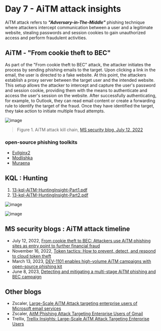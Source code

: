 # Day 7 - AiTM attack insights

AiTM attack refers to ***"Adversary-in-The-Middle"*** phishing technique where attackers intercept communication between a user and a legitimate website, stealing passwords and session cookies to gain unauthorized access and perform fraudulent activities.

## AiTM - "From cookie theft to BEC" 
As part of the "From cookie theft to BEC" attack, the attacker initiates the process by sending phishing emails to the target. Upon clicking a link in the email, the user is directed to a fake website. At this point, the attackers establish a proxy server between the target user and the intended website. This setup allows the attacker to intercept and capture the user's password and session cookie, providing them with the means to authenticate and access the user's session on the website. After successfully authenticating, for example, to Outlook, they can read email content or create a forwarding rule to identify the target of the fraud. Once they have identified the target, they take action to initiate multiple fraud attempts.

![image](https://github.com/LearningKijo/SecurityResearcher-Note/assets/120234772/10b9b7d8-f1bf-4c73-9259-7d1455c07a0d)

> Figure 1. AiTM attack kill chain, [MS security blog, July 12, 2022](https://www.microsoft.com/en-us/security/blog/2022/07/12/from-cookie-theft-to-bec-attackers-use-aitm-phishing-sites-as-entry-point-to-further-financial-fraud/)


### open-source phishing toolkits
- [Evilginx2](https://github.com/kgretzky/evilginx2)
- [Modlishka](https://github.com/drk1wi/Modlishka)
- [Muraena](https://github.com/muraenateam/muraena)

## KQL : Hunting

1. [13-kql-AiTM-HuntingInsight-Part1.pdf](https://github.com/LearningKijo/KQL/blob/main/KQL-Effective-Use/13-kql-AiTM-HuntingInsight-Part1.pdf)
2. [13-kql-AiTM-HuntingInsight-Part2.pdf](https://github.com/LearningKijo/KQL/blob/main/KQL-Effective-Use/13-kql-AiTM-HuntingInsight-Part2.pdf)

![image](https://github.com/LearningKijo/SecurityResearcher-Note/assets/120234772/cee2680e-f8be-41a0-b24f-18c0c96acfd3)

![image](https://github.com/LearningKijo/SecurityResearcher-Note/assets/120234772/d8ec1d31-58a4-49d3-8cc5-5b9543e7093a)


## MS security blogs : AiTM attack timeline

- July 12, 2022, [From cookie theft to BEC: Attackers use AiTM phishing sites as entry point to further financial fraud](https://www.microsoft.com/en-us/security/blog/2022/07/12/from-cookie-theft-to-bec-attackers-use-aitm-phishing-sites-as-entry-point-to-further-financial-fraud/)
- November 16, 2022, [Token tactics: How to prevent, detect, and respond to cloud token theft](https://www.microsoft.com/en-us/security/blog/2022/11/16/token-tactics-how-to-prevent-detect-and-respond-to-cloud-token-theft/)
- March 13, 2023, [DEV-1101 enables high-volume AiTM campaigns with open-source phishing kit](https://www.microsoft.com/en-us/security/blog/2023/03/13/dev-1101-enables-high-volume-aitm-campaigns-with-open-source-phishing-kit/)
- June 8, 2023, [Detecting and mitigating a multi-stage AiTM phishing and BEC campaign](https://www.microsoft.com/en-us/security/blog/2023/06/08/detecting-and-mitigating-a-multi-stage-aitm-phishing-and-bec-campaign/)

## Other blogs
- Zscaler, [Large-Scale AiTM Attack targeting enterprise users of Microsoft email services](https://www.zscaler.com/blogs/security-research/large-scale-aitm-attack-targeting-enterprise-users-microsoft-email-services)
- Zscaler, [AitM Phishing Attack Targeting Enterprise Users of Gmail](https://www.zscaler.jp/blogs/security-research/aitm-phishing-attack-targeting-enterprise-users-gmail)
- Trellix, [Trellix Insights: Large-Scale AiTM Attack Targeting Enterprise Users](https://kcm.trellix.com/corporate/index?page=content&id=KB96139&locale=en_US)
